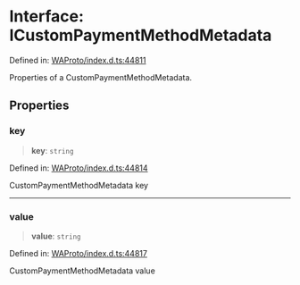 # Interface: ICustomPaymentMethodMetadata

Defined in: [WAProto/index.d.ts:44811](https://github.com/Fokusdotid/bail/blob/0fe6346a5ff68a74eb71890335c982b44e2da604/WAProto/index.d.ts#L44811)

Properties of a CustomPaymentMethodMetadata.

## Properties

### key

> **key**: `string`

Defined in: [WAProto/index.d.ts:44814](https://github.com/Fokusdotid/bail/blob/0fe6346a5ff68a74eb71890335c982b44e2da604/WAProto/index.d.ts#L44814)

CustomPaymentMethodMetadata key

***

### value

> **value**: `string`

Defined in: [WAProto/index.d.ts:44817](https://github.com/Fokusdotid/bail/blob/0fe6346a5ff68a74eb71890335c982b44e2da604/WAProto/index.d.ts#L44817)

CustomPaymentMethodMetadata value
